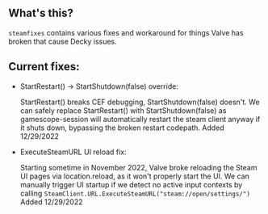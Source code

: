 ## What's this?

`steamfixes` contains various fixes and workaround for things Valve has broken that cause Decky issues.

## Current fixes:

- StartRestart() -> StartShutdown(false) override:

  StartRestart() breaks CEF debugging, StartShutdown(false) doesn't. We can safely replace StartRestart() with StartShutdown(false) as gamescope-session will automatically restart the steam client anyway if it shuts down, bypassing the broken restart codepath. Added 12/29/2022

- ExecuteSteamURL UI reload fix:

  Starting sometime in November 2022, Valve broke reloading the Steam UI pages via location.reload, as it won't properly start the UI. We can manually trigger UI startup if we detect no active input contexts by calling `SteamClient.URL.ExecuteSteamURL("steam://open/settings/")` Added 12/29/2022
